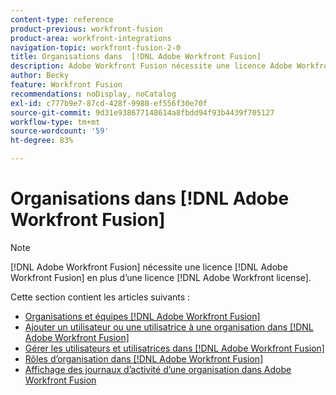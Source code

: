 ```yaml
---
content-type: reference
product-previous: workfront-fusion
product-area: workfront-integrations
navigation-topic: workfront-fusion-2-0
title: Organisations dans  [!DNL Adobe Workfront Fusion]
description: Adobe Workfront Fusion nécessite une licence Adobe Workfront Fusion en plus d’une licence Adobe Workfront.
author: Becky
feature: Workfront Fusion
recommendations: noDisplay, noCatalog
exl-id: c777b9e7-87cd-428f-9980-ef556f30e70f
source-git-commit: 9d31e938677148614a8fbdd94f93b4439f705127
workflow-type: tm+mt
source-wordcount: '59'
ht-degree: 83%

---
```


# Organisations dans [!DNL Adobe Workfront Fusion]

>[!NOTE]
>
>[!DNL Adobe Workfront Fusion] nécessite une licence [!DNL Adobe Workfront Fusion] en plus d’une licence [!DNL Adobe Workfront license].

Cette section contient les articles suivants :

* [Organisations et équipes [!DNL Adobe Workfront Fusion]](../../workfront-fusion/organizations/organizations-and-teams.md)
* [Ajouter un utilisateur ou une utilisatrice à une organisation dans  [!DNL Adobe Workfront Fusion]](../../workfront-fusion/organizations/add-user-to-an-organization.md)
* [Gérer les utilisateurs et utilisatrices dans  [!DNL Adobe Workfront Fusion]](../../workfront-fusion/organizations/manage-fusion-users.md)
* [Rôles d’organisation dans  [!DNL Adobe Workfront Fusion]](../../workfront-fusion/organizations/organization-roles.md)
* [Affichage des journaux d’activité d’une organisation dans Adobe Workfront Fusion](/help/quicksilver/workfront-fusion/organizations/view-activity-logs-for-an-org.md)



